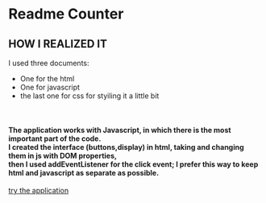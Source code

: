 # Readme Counter
<h2> HOW I REALIZED IT </h2>
I used three documents:
<ul>
<li> One for the html </li>
<li> One for javascript </li>
<li> the last one for css for styiling it a little bit </li>
</ul>
<br>
<h4> The application works with Javascript, in which there is the most important part of the code.
<br>
I created the interface (buttons,display) in html, taking and changing them in js with DOM properties,
<br>
then I used addEventListener for the click event; I prefer this way to keep html and javascript as separate as possible. </h4>

<a href = "https://samc-dev.github.io/SamC-dev-counter.github.io/" target = "_blank"> try the application </a> 
